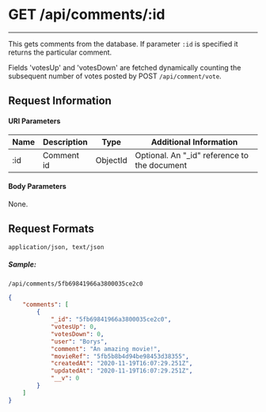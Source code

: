 # GET /api/comments/:id
---

This gets comments from the database.
If parameter `:id` is specified it returns the particular comment.

Fields 'votesUp' and 'votesDown' are fetched dynamically counting the subsequent number of votes posted by POST `/api/comment/vote`.

## Request Information
#### URI Parameters

| Name | Description | Type     | Additional Information             |
|------|-------------|----------|------------------------------------|
| :id  | Comment id  | ObjectId | Optional. An "_id" reference to the document |

#### Body Parameters

None.

## Request Formats
`application/json, text/json`
##### Sample:
`/api/comments/5fb69841966a3800035ce2c0`
```json
{
    "comments": [
        {
            "_id": "5fb69841966a3800035ce2c0",
            "votesUp": 0,
            "votesDown": 0,
            "user": "Borys",
            "comment": "An amazing movie!",
            "movieRef": "5fb5b8b4d94be98453d38355",
            "createdAt": "2020-11-19T16:07:29.251Z",
            "updatedAt": "2020-11-19T16:07:29.251Z",
            "__v": 0
        }
    ]
}
```




